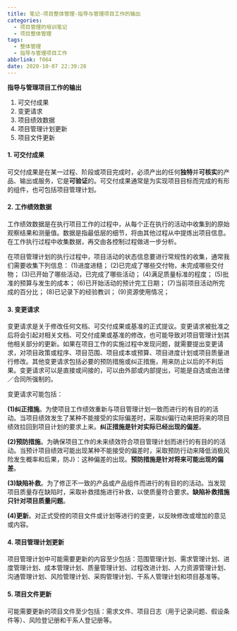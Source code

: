 ```yaml
---
title: 笔记-项目整体管理-指导与管理项目工作的输出
categories:
  - 项目管理的培训笔记
  - 项目整体管理
tags:
  - 整体管理
  - 指导与管理项目工作
abbrlink: f064
date: 2020-10-07 22:39:28
---
```


**指导与管理项目工作的输出**

1. 可交付成果
2. 变更请求
3. 项目绩效数据
4. 项目管理计划更新
5. 项目文件更新

<!-- more -->

#### 1. 可交付成果

可交付成果是在某一过程、阶段或项目完成时，必须产出的任何**独特**并**可核实**的产品、输出或服务，它是**可验证**的。可交付成果通常是为实现项目目标而完成的有形的组件，也可包括项目管理计划。

#### 2. 工作绩效数据

工作绩效数据是在执行项目工作的过程中，从每个正在执行的活动中收集到的原始观察结果和测量值。数据是指最低层的细节，将由其他过程从中提炼出项目信息。在工作执行过程中收集数据，再交由各控制过程做进一步分析。

在项目管理计划的执行过程中，项目活动的状态信息要进行常规性的收集，通常我们需要收集下列信息：
(1)进度进糙；
(2)已完成了哪些交付物，未完成哪些交付物；
(3)已开始了哪些活动，已完成了哪些活动；
(4)满足质量标准的程度；
(5)批准的预算与发生的成本；
(6)已开始活动的预计完工日期；
(7)当前项目活动所完成的百分比；
(8)已记录下的经验教训；
(9)资源使用情况；

#### 3. 变更请求

变更请求是关于修改任何文档、可交付成果或基准的正式提议。变更请求被批准之后将会引起对相关文档、可交付成果或基准的修改，也可能导致对项目管理计划其他相关部分的更新。如果在项目工作的实施过程中发现问题，就需要提出变更请求，对项目政策或程序、项目范围、项目成本或预算、项目进度计划或项目质量进行修改。其他变更请求包括必要的预防措施或纠正措施，用来防止以后的不利后果。变更请求可以是直接或间接的，可以由外部或内部提出，可能是自选或由法律／合同所强制的。

变更请求可能包括：

**(1)纠正措施**。为使项目工作绩效重新与项目管理计划一致而进行的有目的的活动。当项目绩效发生了某种不能接受的实际偏差时，采取纠偏行动来把将来的项目绩效拉回到项目计划的要求上来。**纠正措施是针对实际已经出现的偏差**。

**(2)预防措施**。为确保项目工作的未来绩效符合项目管理计划而进行的有目的的活动。当预计项目绩效可能出现某种不能接受的偏差时，采取预防行动来降低消极风险发生概率和后果，防J}：这种偏差的出现。**预防措施是针对将来可能出现的偏差**。

**(3)缺陷补救**。为了修正不一致的产品或产品组件而进行的有目的的活动。当发现项目质量存在缺陷时，采取补救措施进行补救，以使质量符合要求。**缺陷补救措施只针对项目质量问题**。

**(4)更新**。对正式受控的项目文件或计划等进行的变更，以反映修改或增加的意见或内容。

#### 4. 项目管理计划更新

项目管理计划中可能需要更新的内容至少包括：范围管理计划、需求管理计划、进度管理计划、成本管理计划、质量管理计划、过程改进计划、人力资源管理计划、沟通管理计划、风险管理计划、采购管理计划、干系人管理计划和项目基准等。

#### 5. 项目文件更新

可能需要更新的项目文件至少包括：需求文件、项目日志（用于记录问题、假设条件等）、风险登记册和干系人登记册等。
